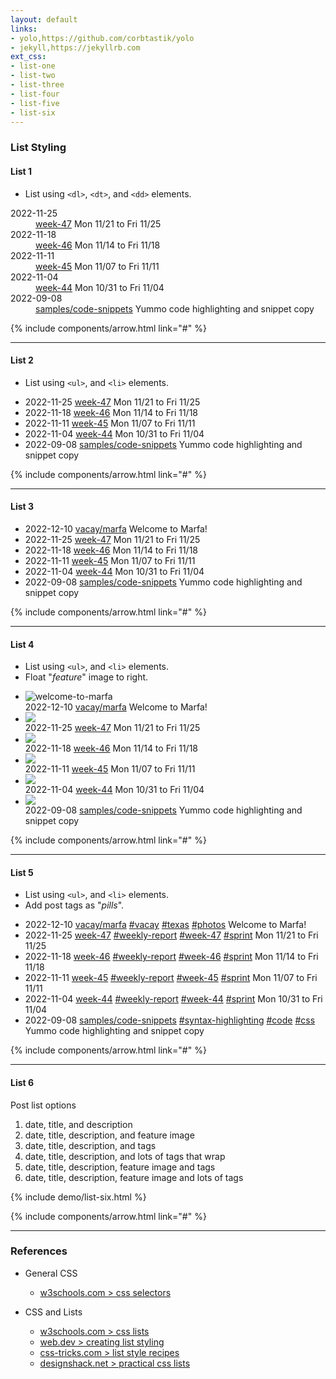 ```yaml
---
layout: default
links:
- yolo,https://github.com/corbtastik/yolo
- jekyll,https://jekyllrb.com
ext_css:
- list-one
- list-two
- list-three
- list-four
- list-five
- list-six
---
```


### List Styling

#### List 1

* List using `<dl>`, `<dt>`, and `<dd>` elements.

<div class="list-one">
    <section>
        <dl>
            <dt>
                <span class="yolo-date">2022-11-25</span>
            </dt>
            <dd>
                <span class="yolo-title">
                    <a href="/weeklies/2022/47/" title="Mon 11/21 to Fri 11/25">week-47</a>
                </span>
                <span class="yolo-description">Mon 11/21 to Fri 11/25</span>
            </dd>
            <dt>
                <span class="yolo-date">2022-11-18</span>
            </dt>
            <dd>
                <span class="yolo-title">
                    <a href="/weeklies/2022/46/" title="Mon 11/14 to Fri 11/18">week-46</a>
                </span>
                <span class="yolo-description">Mon 11/14 to Fri 11/18</span>
            </dd>
            <dt>
                <span class="yolo-date">2022-11-11</span>
            </dt>
            <dd>
                <span class="yolo-title">
                    <a href="/weeklies/2022/45/" title="Mon 11/07 to Fri 11/11">week-45</a>
                </span>
                <span class="yolo-description">Mon 11/07 to Fri 11/11</span>
            </dd>
            <dt>
                <span class="yolo-date">2022-11-04</span>
            </dt>
            <dd>
                <span class="yolo-title">
                    <a href="/weeklies/2022/44/" title="Mon 10/31 to Fri 11/04">week-44</a>
                </span>
                <span class="yolo-description">Mon 10/31 to Fri 11/04</span>
            </dd>
            <dt>
                <span class="yolo-date">2022-09-08</span>
            </dt>
            <dd>
                <span class="yolo-title">
                    <a href="/samples/code-snippets/" title="Yummo code highlighting and snippet copy">samples/code-snippets</a>
                </span>
                <span class="yolo-description">Yummo code highlighting and snippet copy</span>
            </dd>				
        </dl>
    </section>
</div>

{% include components/arrow.html link="#" %}

---

#### List 2

* List using `<ul>`, and `<li>` elements.

<div class="list-two">
    <section>
        <ul>
            <li>
                <span class="yolo-date">2022-11-25</span>
                <span class="yolo-title">
                    <a href="/weeklies/2022/47/" title="Mon 11/21 to Fri 11/25">week-47</a>
                </span>
                <span class="yolo-description">Mon 11/21 to Fri 11/25</span>
            </li>
            <li>
                <span class="yolo-date">2022-11-18</span>
                <span class="yolo-title">
                    <a href="/weeklies/2022/46/" title="Mon 11/14 to Fri 11/18">week-46</a>
                </span>
                <span class="yolo-description">Mon 11/14 to Fri 11/18</span>
            </li>
            <li>
                <span class="yolo-date">2022-11-11</span>
                <span class="yolo-title">
                    <a href="/weeklies/2022/45/" title="Mon 11/07 to Fri 11/11">week-45</a>
                </span>
                <span class="yolo-description">Mon 11/07 to Fri 11/11</span>
            </li>
            <li>
                <span class="yolo-date">2022-11-04</span>
                <span class="yolo-title">
                    <a href="/weeklies/2022/44/" title="Mon 10/31 to Fri 11/04">week-44</a>
                </span>
                <span class="yolo-description">Mon 10/31 to Fri 11/04</span>
            </li>
            <li>
                <span class="yolo-date">2022-09-08</span>
                <span class="yolo-title">
                    <a href="/samples/code-snippets/" title="Yummo code highlighting and snippet copy">samples/code-snippets</a>
                </span>
                <span class="yolo-description">Yummo code highlighting and snippet copy</span>
            </li>
        </ul>
    </section>
</div>

{% include components/arrow.html link="#" %}

---

#### List 3

<div class="list-three">
    <section>
        <ul>
            <li>
                <div class="yolo-menu-item">
                  <span class="yolo-date">2022-12-10</span>
                  <span class="yolo-title">
                      <a href="/vacay/marfa/" title="Welcome to Marfa">vacay/marfa</a>
                  </span>
                  <span class="yolo-description">Welcome to Marfa!</span>
                </div>
            </li>
            <li>
                <div class="yolo-menu-item">
                  <span class="yolo-date">2022-11-25</span>
                  <span class="yolo-title">
                      <a href="/weeklies/2022/47/" title="Mon 11/21 to Fri 11/25">week-47</a>
                  </span>
                  <span class="yolo-description">Mon 11/21 to Fri 11/25</span>
                </div>
            </li>
            <li>
                <div class="yolo-menu-item">
                  <span class="yolo-date">2022-11-18</span>
                  <span class="yolo-title">
                      <a href="/weeklies/2022/46/" title="Mon 11/14 to Fri 11/18">week-46</a>
                  </span>
                  <span class="yolo-description">Mon 11/14 to Fri 11/18</span>                    
                </div>
            </li>
            <li>
                <div class="yolo-menu-item">
                  <span class="yolo-date">2022-11-11</span>
                  <span class="yolo-title">
                      <a href="/weeklies/2022/45/" title="Mon 11/07 to Fri 11/11">week-45</a>
                  </span>
                  <span class="yolo-description">Mon 11/07 to Fri 11/11</span>
                </div>
            </li>
            <li>
                <div class="yolo-menu-item">
                  <span class="yolo-date">2022-11-04</span>
                  <span class="yolo-title">
                      <a href="/weeklies/2022/44/" title="Mon 10/31 to Fri 11/04">week-44</a>
                  </span>
                  <span class="yolo-description">Mon 10/31 to Fri 11/04</span>
                </div>
            </li>
            <li>
                <div class="yolo-menu-item">
                  <span class="yolo-date">2022-09-08</span>
                  <span class="yolo-title">
                      <a href="/samples/code-snippets/" title="Yummo code highlighting and snippet copy">samples/code-snippets</a>
                  </span>
                  <span class="yolo-description">Yummo code highlighting and snippet copy</span>
                </div>
            </li>
        </ul>
    </section>		
</div>

{% include components/arrow.html link="#" %}

---

#### List 4

* List using `<ul>`, and `<li>` elements.
* Float "_feature_" image to right.

<div class="list-four">
    <section>
        <ul>
            <li>
                <img src="assets/images/welcome-to-marfa.jpg" alt="welcome-to-marfa"> 
                <div class="yolo-menu-item">
                  <span class="yolo-date">2022-12-10</span>
                  <span class="yolo-title">
                      <a href="/vacay/marfa/" title="Welcome to Marfa">vacay/marfa</a>
                  </span>
                  <span class="yolo-description">Welcome to Marfa!</span>
                </div>
            </li>
            <li>
                <img src="assets/images/me.png">
                <div class="yolo-menu-item">
                  <span class="yolo-date">2022-11-25</span>
                  <span class="yolo-title">
                      <a href="/weeklies/2022/47/" title="Mon 11/21 to Fri 11/25">week-47</a>
                  </span>
                  <span class="yolo-description">Mon 11/21 to Fri 11/25</span>
                </div>
            </li>
            <li>
                <img src="assets/images/me.png">
                <div class="yolo-menu-item">
                  <span class="yolo-date">2022-11-18</span>
                  <span class="yolo-title">
                      <a href="/weeklies/2022/46/" title="Mon 11/14 to Fri 11/18">week-46</a>
                  </span>
                  <span class="yolo-description">Mon 11/14 to Fri 11/18</span>                    
                </div>
            </li>
            <li>
                <img src="assets/images/me.png">
                <div class="yolo-menu-item">
                  <span class="yolo-date">2022-11-11</span>
                  <span class="yolo-title">
                      <a href="/weeklies/2022/45/" title="Mon 11/07 to Fri 11/11">week-45</a>
                  </span>
                  <span class="yolo-description">Mon 11/07 to Fri 11/11</span>
                </div>
            </li>
            <li>
                <img src="assets/images/me.png">
                <div class="yolo-menu-item">
                  <span class="yolo-date">2022-11-04</span>
                  <span class="yolo-title">
                      <a href="/weeklies/2022/44/" title="Mon 10/31 to Fri 11/04">week-44</a>
                  </span>
                  <span class="yolo-description">Mon 10/31 to Fri 11/04</span>
                </div>
            </li>
            <li>
                <img src="assets/images/logo.png">
                <div class="yolo-menu-item">
                  <span class="yolo-date">2022-09-08</span>
                  <span class="yolo-title">
                      <a href="/samples/code-snippets/" title="Yummo code highlighting and snippet copy">samples/code-snippets</a>
                  </span>
                  <span class="yolo-description">Yummo code highlighting and snippet copy</span>
                </div>
            </li>
        </ul>
    </section>		
</div>

{% include components/arrow.html link="#" %}

---

#### List 5

* List using `<ul>`, and `<li>` elements.
* Add post tags as "_pills_".

<div class="list-five">
    <section>
        <ul>
            <li> 
                <div class="yolo-menu-item">
                  <span class="yolo-date">2022-12-10</span>
                  <span class="yolo-title">
                      <a href="/vacay/marfa/" title="Welcome to Marfa">vacay/marfa</a>
                  </span>
                  <span>
                      <a class="pill" href="/vacay/marfa/" title="Welcome to Marfa">#vacay</a>
                      <a class="pill" href="/vacay/marfa/" title="Welcome to Marfa">#texas</a>
                      <a class="pill" href="/vacay/marfa/" title="Welcome to Marfa">#photos</a>
                  </span>
                  <span class="yolo-description">Welcome to Marfa!</span>
                </div>
            </li>
            <li>
                <div class="yolo-menu-item">
                  <span class="yolo-date">2022-11-25</span>
                  <span class="yolo-title">
                      <a href="/weeklies/2022/47/" title="Mon 11/21 to Fri 11/25">week-47</a>
                  </span>
                  <span>
                      <a class="pill" href="/weeklies/2022/47/">#weekly-report</a>
                      <a class="pill" href="/weeklies/2022/47/">#week-47</a>
                      <a class="pill" href="/weeklies/2022/47/">#sprint</a>
                  </span>
                  <span class="yolo-description">Mon 11/21 to Fri 11/25</span>
                </div>
            </li>
            <li>
                <div class="yolo-menu-item">
                  <span class="yolo-date">2022-11-18</span>
                  <span class="yolo-title">
                      <a href="/weeklies/2022/46/" title="Mon 11/14 to Fri 11/18">week-46</a>
                  </span>
                  <span>
                      <a class="pill" href="/weeklies/2022/46/">#weekly-report</a>
                      <a class="pill" href="/weeklies/2022/46/">#week-46</a>
                      <a class="pill" href="/weeklies/2022/46/">#sprint</a>
                  </span>
                  <span class="yolo-description">Mon 11/14 to Fri 11/18</span>                    
                </div>
            </li>
            <li>
                <div class="yolo-menu-item">
                  <span class="yolo-date">2022-11-11</span>
                  <span class="yolo-title">
                      <a href="/weeklies/2022/45/" title="Mon 11/07 to Fri 11/11">week-45</a>
                  </span>
                  <span>
                      <a class="pill" href="/weeklies/2022/45/">#weekly-report</a>
                      <a class="pill" href="/weeklies/2022/45/">#week-45</a>
                      <a class="pill" href="/weeklies/2022/45/">#sprint</a>
                  </span>
                  <span class="yolo-description">Mon 11/07 to Fri 11/11</span>
                </div>
            </li>
            <li>
                <div class="yolo-menu-item">
                  <span class="yolo-date">2022-11-04</span>
                  <span class="yolo-title">
                      <a href="/weeklies/2022/44/" title="Mon 10/31 to Fri 11/04">week-44</a>
                  </span>
                  <span>
                      <a class="pill" href="/weeklies/2022/44/">#weekly-report</a>
                      <a class="pill" href="/weeklies/2022/44/">#week-44</a>
                      <a class="pill" href="/weeklies/2022/44/">#sprint</a>
                  </span>
                  <span class="yolo-description">Mon 10/31 to Fri 11/04</span>
                </div>
            </li>
            <li>
                <div class="yolo-menu-item">
                  <span class="yolo-date">2022-09-08</span>
                  <span class="yolo-title">
                      <a href="/samples/code-snippets/" title="Yummo code highlighting and snippet copy">samples/code-snippets</a>
                  </span>
                  <span>
                      <a class="pill" href="/samples/code-snippets/">#syntax-highlighting</a>
                      <a class="pill" href="/samples/code-snippets/">#code</a>
                      <a class="pill" href="/samples/code-snippets/">#css</a>
                  </span>
                  <span class="yolo-description">Yummo code highlighting and snippet copy</span>
                </div>
            </li>
        </ul>
    </section>		
</div>

{% include components/arrow.html link="#" %}

---

#### List 6

Post list options

1. date, title, and description
2. date, title, description, and feature image
3. date, title, description, and tags
4. date, title, description, and lots of tags that wrap
5. date, title, description, feature image and tags
6. date, title, description, feature image and lots of tags

{% include demo/list-six.html %}

{% include components/arrow.html link="#" %}

---

### References

* General CSS
    * [w3schools.com > css selectors](https://www.w3schools.com/cssref/css_selectors.php)

* CSS and Lists
    * [w3schools.com > css lists](https://www.w3schools.com/css/css_list.asp)
    * [web.dev > creating list styling](https://web.dev/creative-list-styling/#when-to-use-a-list)
    * [css-tricks.com > list style recipes](https://css-tricks.com/list-style-recipes/)
    * [designshack.net > practical css lists](https://designshack.net/articles/css/5-simple-and-practical-css-list-styles-you-can-copy-and-paste/)